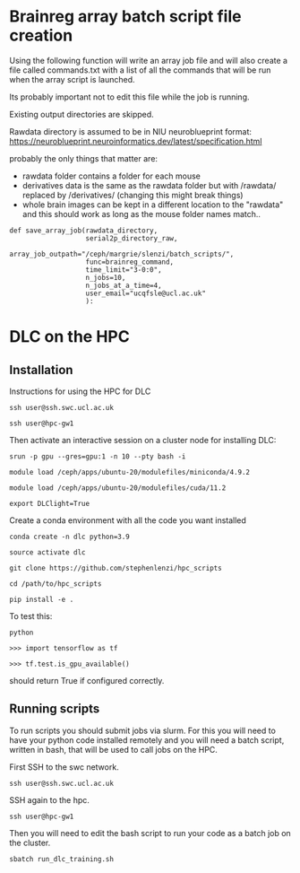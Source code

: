 # Brainreg array batch script file creation

Using the following function will write an array job file and will also create
a file called commands.txt with a list of all the commands that will be run when the array script is launched.

Its probably important not to edit this file while the job is running.

Existing output directories are skipped.

Rawdata directory is assumed to be in NIU neuroblueprint format: https://neuroblueprint.neuroinformatics.dev/latest/specification.html 

probably the only things that matter are:

- rawdata folder contains a folder for each mouse
- derivatives data is the same as the rawdata folder but with /rawdata/ replaced by /derivatives/ (changing this might break things)
- whole brain images can be kept in a different location to the "rawdata" and this should work as long as the mouse folder names match.. 

```
def save_array_job(rawdata_directory, 
                   serial2p_directory_raw,
                   array_job_outpath="/ceph/margrie/slenzi/batch_scripts/", 
                   func=brainreg_command,
                   time_limit="3-0:0",
                   n_jobs=10,
                   n_jobs_at_a_time=4,
                   user_email="ucqfsle@ucl.ac.uk"
                   ):

```

# DLC on the HPC 

## Installation 


Instructions for using the HPC for DLC

```ssh user@ssh.swc.ucl.ac.uk```

```ssh user@hpc-gw1```

Then activate an interactive session on a cluster node for installing DLC:

```srun -p gpu --gres=gpu:1 -n 10 --pty bash -i```

```module load /ceph/apps/ubuntu-20/modulefiles/miniconda/4.9.2```

```module load /ceph/apps/ubuntu-20/modulefiles/cuda/11.2```

```export DLClight=True```

Create a conda environment with all the code you want installed

```conda create -n dlc python=3.9```

```source activate dlc```

```git clone https://github.com/stephenlenzi/hpc_scripts```

```cd /path/to/hpc_scripts```

```pip install -e .```

To test this:

```python```

```>>> import tensorflow as tf```

```>>> tf.test.is_gpu_available()```

should return True if configured correctly.

## Running scripts

To run scripts you should submit jobs via slurm. For this you will need to have your python code
installed remotely and you will need a batch script, written in bash, that will be used to call jobs on
the HPC.

First SSH to the swc network.

```ssh user@ssh.swc.ucl.ac.uk```

SSH again to the hpc.

```ssh user@hpc-gw1```

Then you will need to edit the bash script to run your code as a batch job on the cluster.

```sbatch run_dlc_training.sh```
















